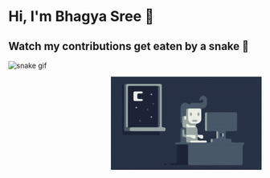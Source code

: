 

# Hi, I'm Bhagya Sree 👋

## Watch my contributions get eaten by a snake 🐍
![snake gif](https://github.com/tanyarajhans/Actions/blob/output/github-contribution-grid-snake.svg)                                                                                                                                 





<img alt="Night Coding" src="https://raw.githubusercontent.com/AVS1508/AVS1508/master/assets/Night-Coding.gif" align="right"/>
